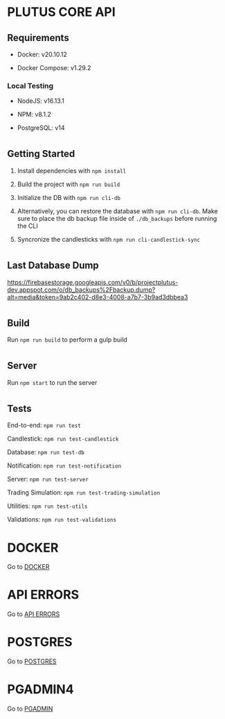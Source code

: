 # PLUTUS CORE API

## Requirements

- Docker: v20.10.12

- Docker Compose: v1.29.2

### Local Testing

- NodeJS: v16.13.1

- NPM: v8.1.2

- PostgreSQL: v14


#
## Getting Started

1) Install dependencies with `npm install` 

2) Build the project with `npm run build` 

3) Initialize the DB with `npm run cli-db` 

4) Alternatively, you can restore the database with `npm run cli-db`. Make sure to place the db backup file inside of `./db_backups` before running the CLI

5) Syncronize the candlesticks with `npm run cli-candlestick-sync`


#
## Last Database Dump

https://firebasestorage.googleapis.com/v0/b/projectplutus-dev.appspot.com/o/db_backups%2Fbackup.dump?alt=media&token=9ab2c402-d8e3-4008-a7b7-3b9ad3dbbea3


#
## Build

Run `npm run build` to perform a gulp build

#
## Server

Run `npm start` to run the server




#
## Tests

End-to-end: `npm run test`

Candlestick: `npm run test-candlestick`

Database: `npm run test-db`

Notification: `npm run test-notification`

Server: `npm run test-server`

Trading Simulation: `npm run test-trading-simulation`

Utilities: `npm run test-utils`

Validations: `npm run test-validations`





#
# DOCKER

Go to [DOCKER](/docs/DOCKER.md)



#
# API ERRORS

Go to [API ERRORS](/docs/API_ERRORS.md)



#
# POSTGRES

Go to [POSTGRES](/docs/POSTGRES.md)



#
# PGADMIN4

Go to [PGADMIN](/docs/PGADMIN.md)